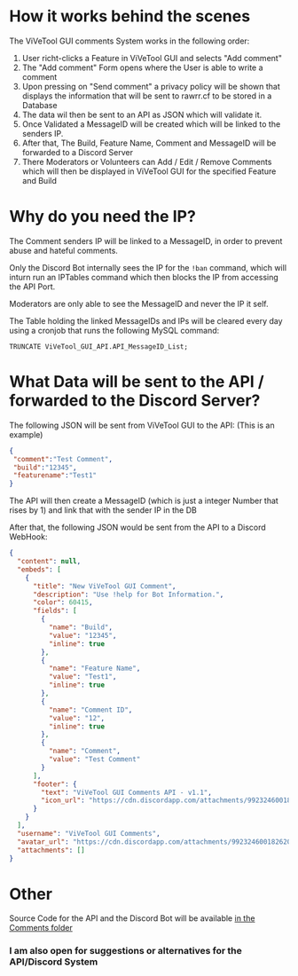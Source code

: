 # How it works behind the scenes

The ViVeTool GUI comments System works in the following order:

1. User richt-clicks a Feature in ViVeTool GUI and selects "Add comment"
2. The "Add comment" Form opens where the User is able to write a comment
3. Upon pressing on "Send comment" a privacy policy will be shown that displays the information that will be sent to rawrr.cf to be stored in a Database
4. The data wil then be sent to an API as JSON which will validate it.
5. Once Validated a MessageID will be created which will be linked to the senders IP.
6. After that, The Build, Feature Name, Comment and MessageID will be forwarded to a Discord Server
7. There Moderators or Volunteers can Add / Edit / Remove Comments which will then be displayed in ViVeTool GUI for the specified Feature and Build

<!---
<img width="1171" alt="Zeichnung" src="https://user-images.githubusercontent.com/60312421/178966394-fa7e1b48-a3e4-45ff-9614-7e234b09ea09.png">
--->

# Why do you need the IP?
The Comment senders IP will be linked to a MessageID, in order to prevent abuse and hateful comments.

Only the Discord Bot internally sees the IP for the `!ban` command, which will inturn run an IPTables command which then blocks the IP from accessing the API Port.

Moderators are only able to see the MessageID and never the IP it self.

The Table holding the linked MessageIDs and IPs will be cleared every day using a cronjob that runs the following MySQL command:
```mysql
TRUNCATE ViVeTool_GUI_API.API_MessageID_List;
```

# What Data will be sent to the API / forwarded to the Discord Server?
The following JSON will be sent from ViVeTool GUI to the API: (This is an example)
```json
{
 "comment":"Test Comment",
 "build":"12345",
 "featurename":"Test1"
}
```

The API will then create a MessageID (which is just a integer Number that rises by 1) and link that with the sender IP in the DB

After that, the following JSON would be sent from the API to a Discord WebHook:
```json
{
  "content": null,
  "embeds": [
    {
      "title": "New ViVeTool GUI Comment",
      "description": "Use !help for Bot Information.",
      "color": 60415,
      "fields": [
        {
          "name": "Build",
          "value": "12345",
          "inline": true
        },
        {
          "name": "Feature Name",
          "value": "Test1",
          "inline": true
        },
        {
          "name": "Comment ID",
          "value": "12",
          "inline": true
        },
        {
          "name": "Comment",
          "value": "Test Comment"
        }
      ],
      "footer": {
        "text": "ViVeTool GUI Comments API - v1.1",
        "icon_url": "https://cdn.discordapp.com/attachments/992324600182620230/992325669470085190/output-onlinepngtools2.png"
      }
    }
  ],
  "username": "ViVeTool GUI Comments",
  "avatar_url": "https://cdn.discordapp.com/attachments/992324600182620230/992325669470085190/output-onlinepngtools2.png",
  "attachments": []
}

```

# Other
Source Code for the API and the Discord Bot will be available [in the Comments folder](https://github.com/PeterStrick/ViVeTool-GUI/tree/master/Comments)

### I am also open for suggestions or alternatives for the API/Discord System
